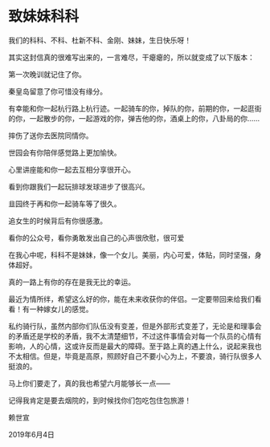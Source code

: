 # 致妹妹科科

我们的科科、不科、杜新不科、金刚、妹妹，生日快乐呀！

其实这封信真的很难写出来的，一言难尽，干瘪瘪的，所以就变成了以下版本：

第一次晚训就记住了你。

秦皇岛留意了你可惜没有缘分。

有幸能和你一起杭行路上杭行迹。一起骑车的你，掉队的你，前期的你，一起逛街的你，一起散步的你，一起游戏的你，弹吉他的你，酒桌上的你，八卦局的你……

摔伤了送你去医院同情你。

世园会有你陪伴感觉路上更加愉快。

心里讲座能和你一起去互相分享很开心。

看到你跟我们一起玩排球发球进步了很高兴。

韭园终于再和你一起骑车等了很久。

追女生的时候背后有你很感激。

看你的公众号，看你勇敢发出自己的心声很欣慰，很可爱

在我心中呢，科科不是妹妹，像一个女儿。美丽，内心可爱，体贴，同时坚强，身体超好。

真的一路上有你的存在是我无比的幸运。

最近为情所绊，希望这么好的你，能在未来收获你的伴侣。一定要带回来给我们看看！有一种嫁女儿的感觉。

私约骑行队，虽然内部你们队伍没有变差，但是外部形式变差了，无论是和理事会的矛盾还是学校的矛盾，我不太清楚细节，不过这件事情会对每一个队员的心情有影响，人的心情，这或许反而是最大的障碍。至于路上真的遇上什么，说起来我也不太相信。但是，毕竟是高原，照顾好自己不要小心为上，不要浪，骑行队很多人挺浪的。

马上你们要走了，真的我也希望六月能够长一点——

记得我肯定是要去烟院的，到时候找你们包吃包住包旅游！



赖世宣

2019年6月4日

